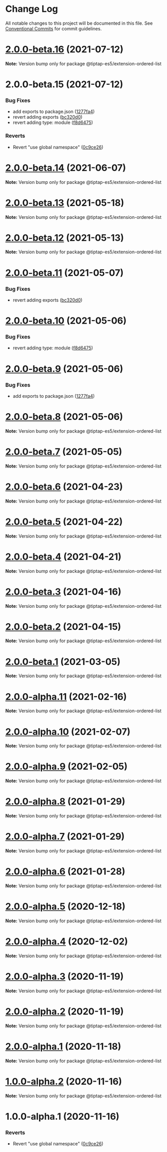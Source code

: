 # Change Log

All notable changes to this project will be documented in this file.
See [Conventional Commits](https://conventionalcommits.org) for commit guidelines.

# [2.0.0-beta.16](https://github.com/justame/tiptap/compare/@tiptap-es5/extension-ordered-list@2.0.0-beta.15...@tiptap-es5/extension-ordered-list@2.0.0-beta.16) (2021-07-12)

**Note:** Version bump only for package @tiptap-es5/extension-ordered-list





# 2.0.0-beta.15 (2021-07-12)


### Bug Fixes

* add exports to package.json ([1277fa4](https://github.com/justame/tiptap/commit/1277fa47151e9c039508cdb219bdd0ffe647f4ee))
* revert adding exports ([bc320d0](https://github.com/justame/tiptap/commit/bc320d0b4b80b0e37a7e47a56e0f6daec6e65d98))
* revert adding type: module ([f8d6475](https://github.com/justame/tiptap/commit/f8d6475e2151faea6f96baecdd6bd75880d50d2c))


### Reverts

* Revert "use global namespace" ([0c9ce26](https://github.com/justame/tiptap/commit/0c9ce26c02c07d88a757c01b0a9d7f9e2b0b7502))





# [2.0.0-beta.14](https://github.com/ueberdosis/tiptap/compare/@tiptap-es5/extension-ordered-list@2.0.0-beta.13...@tiptap-es5/extension-ordered-list@2.0.0-beta.14) (2021-06-07)

**Note:** Version bump only for package @tiptap-es5/extension-ordered-list

# [2.0.0-beta.13](https://github.com/ueberdosis/tiptap/compare/@tiptap-es5/extension-ordered-list@2.0.0-beta.12...@tiptap-es5/extension-ordered-list@2.0.0-beta.13) (2021-05-18)

**Note:** Version bump only for package @tiptap-es5/extension-ordered-list

# [2.0.0-beta.12](https://github.com/ueberdosis/tiptap/compare/@tiptap-es5/extension-ordered-list@2.0.0-beta.11...@tiptap-es5/extension-ordered-list@2.0.0-beta.12) (2021-05-13)

**Note:** Version bump only for package @tiptap-es5/extension-ordered-list

# [2.0.0-beta.11](https://github.com/ueberdosis/tiptap/compare/@tiptap-es5/extension-ordered-list@2.0.0-beta.10...@tiptap-es5/extension-ordered-list@2.0.0-beta.11) (2021-05-07)

### Bug Fixes

- revert adding exports ([bc320d0](https://github.com/ueberdosis/tiptap/commit/bc320d0b4b80b0e37a7e47a56e0f6daec6e65d98))

# [2.0.0-beta.10](https://github.com/ueberdosis/tiptap/compare/@tiptap-es5/extension-ordered-list@2.0.0-beta.9...@tiptap-es5/extension-ordered-list@2.0.0-beta.10) (2021-05-06)

### Bug Fixes

- revert adding type: module ([f8d6475](https://github.com/ueberdosis/tiptap/commit/f8d6475e2151faea6f96baecdd6bd75880d50d2c))

# [2.0.0-beta.9](https://github.com/ueberdosis/tiptap/compare/@tiptap-es5/extension-ordered-list@2.0.0-beta.8...@tiptap-es5/extension-ordered-list@2.0.0-beta.9) (2021-05-06)

### Bug Fixes

- add exports to package.json ([1277fa4](https://github.com/ueberdosis/tiptap/commit/1277fa47151e9c039508cdb219bdd0ffe647f4ee))

# [2.0.0-beta.8](https://github.com/ueberdosis/tiptap/compare/@tiptap-es5/extension-ordered-list@2.0.0-beta.7...@tiptap-es5/extension-ordered-list@2.0.0-beta.8) (2021-05-06)

**Note:** Version bump only for package @tiptap-es5/extension-ordered-list

# [2.0.0-beta.7](https://github.com/ueberdosis/tiptap/compare/@tiptap-es5/extension-ordered-list@2.0.0-beta.6...@tiptap-es5/extension-ordered-list@2.0.0-beta.7) (2021-05-05)

**Note:** Version bump only for package @tiptap-es5/extension-ordered-list

# [2.0.0-beta.6](https://github.com/ueberdosis/tiptap/compare/@tiptap-es5/extension-ordered-list@2.0.0-beta.5...@tiptap-es5/extension-ordered-list@2.0.0-beta.6) (2021-04-23)

**Note:** Version bump only for package @tiptap-es5/extension-ordered-list

# [2.0.0-beta.5](https://github.com/ueberdosis/tiptap/compare/@tiptap-es5/extension-ordered-list@2.0.0-beta.4...@tiptap-es5/extension-ordered-list@2.0.0-beta.5) (2021-04-22)

**Note:** Version bump only for package @tiptap-es5/extension-ordered-list

# [2.0.0-beta.4](https://github.com/ueberdosis/tiptap/compare/@tiptap-es5/extension-ordered-list@2.0.0-beta.3...@tiptap-es5/extension-ordered-list@2.0.0-beta.4) (2021-04-21)

**Note:** Version bump only for package @tiptap-es5/extension-ordered-list

# [2.0.0-beta.3](https://github.com/ueberdosis/tiptap/compare/@tiptap-es5/extension-ordered-list@2.0.0-beta.2...@tiptap-es5/extension-ordered-list@2.0.0-beta.3) (2021-04-16)

**Note:** Version bump only for package @tiptap-es5/extension-ordered-list

# [2.0.0-beta.2](https://github.com/ueberdosis/tiptap/compare/@tiptap-es5/extension-ordered-list@2.0.0-beta.1...@tiptap-es5/extension-ordered-list@2.0.0-beta.2) (2021-04-15)

**Note:** Version bump only for package @tiptap-es5/extension-ordered-list

# [2.0.0-beta.1](https://github.com/ueberdosis/tiptap/compare/@tiptap-es5/extension-ordered-list@2.0.0-alpha.11...@tiptap-es5/extension-ordered-list@2.0.0-beta.1) (2021-03-05)

**Note:** Version bump only for package @tiptap-es5/extension-ordered-list

# [2.0.0-alpha.11](https://github.com/ueberdosis/tiptap/compare/@tiptap-es5/extension-ordered-list@2.0.0-alpha.10...@tiptap-es5/extension-ordered-list@2.0.0-alpha.11) (2021-02-16)

**Note:** Version bump only for package @tiptap-es5/extension-ordered-list

# [2.0.0-alpha.10](https://github.com/ueberdosis/tiptap/compare/@tiptap-es5/extension-ordered-list@2.0.0-alpha.9...@tiptap-es5/extension-ordered-list@2.0.0-alpha.10) (2021-02-07)

**Note:** Version bump only for package @tiptap-es5/extension-ordered-list

# [2.0.0-alpha.9](https://github.com/ueberdosis/tiptap/compare/@tiptap-es5/extension-ordered-list@2.0.0-alpha.8...@tiptap-es5/extension-ordered-list@2.0.0-alpha.9) (2021-02-05)

**Note:** Version bump only for package @tiptap-es5/extension-ordered-list

# [2.0.0-alpha.8](https://github.com/ueberdosis/tiptap/compare/@tiptap-es5/extension-ordered-list@2.0.0-alpha.7...@tiptap-es5/extension-ordered-list@2.0.0-alpha.8) (2021-01-29)

**Note:** Version bump only for package @tiptap-es5/extension-ordered-list

# [2.0.0-alpha.7](https://github.com/ueberdosis/tiptap/compare/@tiptap-es5/extension-ordered-list@2.0.0-alpha.6...@tiptap-es5/extension-ordered-list@2.0.0-alpha.7) (2021-01-29)

**Note:** Version bump only for package @tiptap-es5/extension-ordered-list

# [2.0.0-alpha.6](https://github.com/ueberdosis/tiptap/compare/@tiptap-es5/extension-ordered-list@2.0.0-alpha.5...@tiptap-es5/extension-ordered-list@2.0.0-alpha.6) (2021-01-28)

**Note:** Version bump only for package @tiptap-es5/extension-ordered-list

# [2.0.0-alpha.5](https://github.com/ueberdosis/tiptap/compare/@tiptap-es5/extension-ordered-list@2.0.0-alpha.4...@tiptap-es5/extension-ordered-list@2.0.0-alpha.5) (2020-12-18)

**Note:** Version bump only for package @tiptap-es5/extension-ordered-list

# [2.0.0-alpha.4](https://github.com/ueberdosis/tiptap/compare/@tiptap-es5/extension-ordered-list@2.0.0-alpha.3...@tiptap-es5/extension-ordered-list@2.0.0-alpha.4) (2020-12-02)

**Note:** Version bump only for package @tiptap-es5/extension-ordered-list

# [2.0.0-alpha.3](https://github.com/ueberdosis/tiptap/compare/@tiptap-es5/extension-ordered-list@2.0.0-alpha.2...@tiptap-es5/extension-ordered-list@2.0.0-alpha.3) (2020-11-19)

**Note:** Version bump only for package @tiptap-es5/extension-ordered-list

# [2.0.0-alpha.2](https://github.com/ueberdosis/tiptap/compare/@tiptap-es5/extension-ordered-list@2.0.0-alpha.1...@tiptap-es5/extension-ordered-list@2.0.0-alpha.2) (2020-11-19)

**Note:** Version bump only for package @tiptap-es5/extension-ordered-list

# [2.0.0-alpha.1](https://github.com/ueberdosis/tiptap/compare/@tiptap-es5/extension-ordered-list@1.0.0-alpha.2...@tiptap-es5/extension-ordered-list@2.0.0-alpha.1) (2020-11-18)

**Note:** Version bump only for package @tiptap-es5/extension-ordered-list

# [1.0.0-alpha.2](https://github.com/ueberdosis/tiptap/compare/@tiptap-es5/extension-ordered-list@1.0.0-alpha.1...@tiptap-es5/extension-ordered-list@1.0.0-alpha.2) (2020-11-16)

**Note:** Version bump only for package @tiptap-es5/extension-ordered-list

# 1.0.0-alpha.1 (2020-11-16)

### Reverts

- Revert "use global namespace" ([0c9ce26](https://github.com/ueberdosis/tiptap/commit/0c9ce26c02c07d88a757c01b0a9d7f9e2b0b7502))
